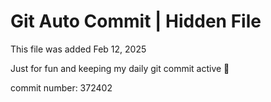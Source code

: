 # Git Auto Commit | Hidden File

This file was added Feb 12, 2025

Just for fun and keeping my daily git commit active 🤪

commit number: 372402
